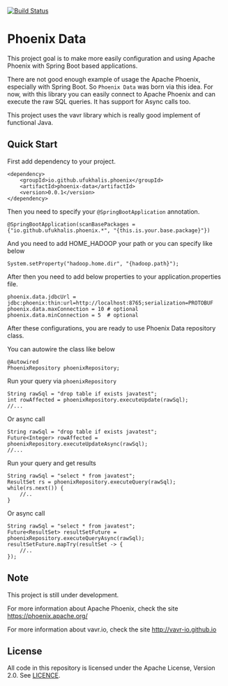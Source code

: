 [![Build Status](https://travis-ci.com/ufukhalis/phoenix-data.svg?branch=master)](https://travis-ci.com/ufukhalis/phoenix-data)

Phoenix Data 
===================

This project goal is to make more easily configuration and using Apache Phoenix with Spring Boot based
applications. 

There are not good enough example of usage the Apache Phoenix, especially with Spring Boot. 
So ``Phoenix Data`` was born via this idea. For now, with this library you can easily connect
to Apache Phoenix and can execute the raw SQL queries. It has support for Async calls too.

This project uses the vavr library which is really good implement of functional Java.


Quick Start
---

First add dependency to your project.

    <dependency>
        <groupId>io.github.ufukhalis.phoenix</groupId>
        <artifactId>phoenix-data</artifactId>
        <version>0.0.1</version>
    </dependency>

Then you need to specify your `@SpringBootApplication` annotation.

    @SpringBootApplication(scanBasePackages = {"io.github.ufukhalis.phoenix.*", "{this.is.your.base.package}"})

And you need to add HOME_HADOOP your path or you can specify like below

    System.setProperty("hadoop.home.dir", "{hadoop.path}");

After then you need to add below properties to your application.properties file.

    phoenix.data.jdbcUrl = jdbc:phoenix:thin:url=http://localhost:8765;serialization=PROTOBUF
    phoenix.data.maxConnection = 10 # optional
    phoenix.data.minConnection = 5  # optional
    
After these configurations, you are ready to use Phoenix Data repository class.

You can autowire the class like below

    @Autowired
    PhoenixRepository phoenixRepository;
    
Run your query via `phoenixRepository`

    String rawSql = "drop table if exists javatest";
    int rowAffected = phoenixRepository.executeUpdate(rawSql);
    //...

Or async call

    String rawSql = "drop table if exists javatest";
    Future<Integer> rowAffected = phoenixRepository.executeUpdateAsync(rawSql);
    //...

Run your query and get results

    String rawSql = "select * from javatest";
    ResultSet rs = phoenixRepository.executeQuery(rawSql);
    while(rs.next()) {
        //..
    }

Or async call

    String rawSql = "select * from javatest";
    Future<ResultSet> resultSetFuture = phoenixRepository.executeQueryAsync(rawSql);
    resultSetFuture.mapTry(resultSet -> {
        //..
    });

Note
---

This project is still under development.

For more information about Apache Phoenix, check the site https://phoenix.apache.org/

For more information about vavr.io, check the site http://vavr-io.github.io

License
---

All code in this repository is licensed under the Apache License, Version 2.0. See [LICENCE](./LICENSE).
